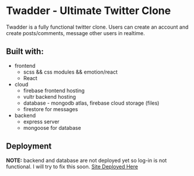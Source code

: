 # Twadder - Ultimate Twitter Clone
Twadder is a fully functional twitter clone. Users can create an account and create posts/comments, message other users in realtime.

## Built with:
- frontend
  - scss && css modules && emotion/react
  - React
- cloud
  - firebase frontend hosting
  - vultr backend hosting
  - database - mongodb atlas, firebase cloud storage (files)
  - firestore for messages
- backend
  - express server
  - mongoose for database

## Deployment
__NOTE:__ backend and database are not deployed yet so log-in is not functional. I will try to fix this soon.
[Site Deployed Here](https://twadder-b2796.firebaseapp.com)
